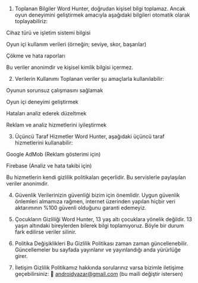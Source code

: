 1. Toplanan Bilgiler
Word Hunter, doğrudan kişisel bilgi toplamaz. Ancak oyun deneyimini geliştirmek amacıyla aşağıdaki bilgileri otomatik olarak toplayabiliriz:

Cihaz türü ve işletim sistemi bilgisi

Oyun içi kullanım verileri (örneğin; seviye, skor, başarılar)

Çökme ve hata raporları

Bu veriler anonimdir ve kişisel kimlik bilgisi içermez.

2. Verilerin Kullanımı
Toplanan veriler şu amaçlarla kullanılabilir:

Oyunun sorunsuz çalışmasını sağlamak

Oyun içi deneyimi geliştirmek

Hataları analiz ederek düzeltmek

Reklam ve analiz hizmetlerini iyileştirmek

3. Üçüncü Taraf Hizmetler
Word Hunter, aşağıdaki üçüncü taraf hizmetlerini kullanabilir:

Google AdMob (Reklam gösterimi için)

Firebase (Analiz ve hata takibi için)

Bu hizmetlerin kendi gizlilik politikaları geçerlidir. Bu servislerle paylaşılan veriler anonimdir.

4. Güvenlik
Verilerinizin güvenliği bizim için önemlidir. Uygun güvenlik önlemleri almamıza rağmen, internet üzerinden yapılan hiçbir veri aktarımının %100 güvenli olduğunu garanti edemeyiz.

5. Çocukların Gizliliği
Word Hunter, 13 yaş altı çocuklara yönelik değildir. 13 yaşın altındaki bireylerden bilerek bilgi toplamıyoruz. Böyle bir durum fark edilirse veriler silinir.

6. Politika Değişiklikleri
Bu Gizlilik Politikası zaman zaman güncellenebilir. Güncellemeler bu sayfada yayınlanır ve yayınlandığı anda yürürlüğe girer.

7. İletişim
Gizlilik Politikamız hakkında sorularınız varsa bizimle iletişime geçebilirsiniz:
📧 androidyazar@gmail.com (bu maili değiştir istersen)
